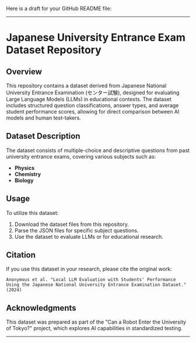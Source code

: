 Here is a draft for your GitHub README file:

---

# Japanese University Entrance Exam Dataset Repository

## Overview

This repository contains a dataset derived from Japanese National University Entrance Examination (センター試験), designed for evaluating Large Language Models (LLMs) in educational contexts. The dataset includes structured question classifications, answer types, and average student performance scores, allowing for direct comparison between AI models and human test-takers.

## Dataset Description

The dataset consists of multiple-choice and descriptive questions from past university entrance exams, covering various subjects such as:

- **Physics**
- **Chemistry**
- **Biology**


## Usage

To utilize this dataset:

1. Download the dataset files from this repository.
2. Parse the JSON files for specific subject questions.
3. Use the dataset to evaluate LLMs or for educational research.

## Citation

If you use this dataset in your research, please cite the original work:

```
Anonymous et al. "Local LLM Evaluation with Students' Performance Using the Japanese National University Entrance Examination Dataset." (2024)
```

## Acknowledgments

This dataset was prepared as part of the "Can a Robot Enter the University of Tokyo?" project, which explores AI capabilities in standardized testing.

---
